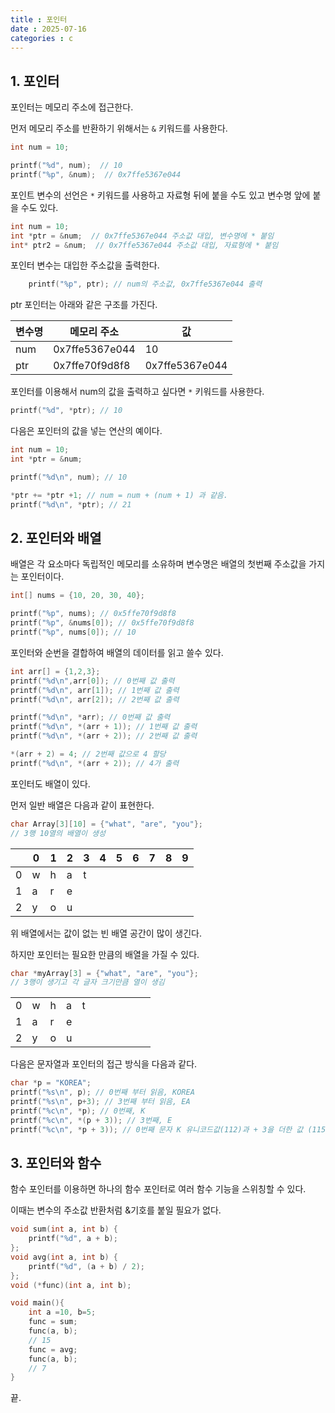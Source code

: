 ```yaml
---
title : 포인터
date : 2025-07-16
categories : c
---
```


## 1. 포인터

포인터는 메모리 주소에 접근한다.

먼저 메모리 주소를 반환하기 위해서는 `&` 키워드를 사용한다.

```c
int num = 10;

printf("%d", num);  // 10
printf("%p", &num);  // 0x7ffe5367e044
```

포인트 변수의 선언은 `*` 키워드를 사용하고 자료형 뒤에 붙을 수도 있고 변수명 앞에 붙을 수도 있다.

```c
int num = 10;
int *ptr = &num;  // 0x7ffe5367e044 주소값 대입, 변수명에 * 붙임
int* ptr2 = &num;  // 0x7ffe5367e044 주소값 대입, 자료형에 * 붙임
```
포인터 변수는 대입한 주소값을 출력한다.

```c
    printf("%p", ptr); // num의 주소값, 0x7ffe5367e044 출력
```

ptr 포인터는 아래와 같은 구조를 가진다.

|변수명 | 메모리 주소      |  값  |
|-------|----------------|------|
|num   | 0x7ffe5367e044  | 10   |
|ptr   | 0x7ffe70f9d8f8  | 0x7ffe5367e044 |


포인터를 이용해서 num의 값을 출력하고 싶다면 `*` 키워드를 사용한다.

```c
printf("%d", *ptr); // 10
```

다음은 포인터의 값을 넣는 연산의 예이다.

```c
int num = 10;
int *ptr = &num;

printf("%d\n", num); // 10

*ptr += *ptr +1; // num = num + (num + 1) 과 같음.
printf("%d\n", *ptr); // 21
```

## 2. 포인터와 배열

배열은 각 요소마다 독립적인 메모리를 소유하며 변수명은 배열의 첫번째 주소값을 가지는 포인터이다.

```c
int[] nums = {10, 20, 30, 40};

printf("%p", nums); // 0x5ffe70f9d8f8
printf("%p", &nums[0]); // 0x5ffe70f9d8f8
printf("%p", nums[0]); // 10
```

포인터와 순번을 결합하여 배열의 데이터를 읽고 쓸수 있다.

```c
int arr[] = {1,2,3};
printf("%d\n",arr[0]); // 0번째 값 출력
printf("%d\n", arr[1]); // 1번째 값 출력
printf("%d\n", arr[2]); // 2번째 값 출력

printf("%d\n", *arr); // 0번째 값 출력
printf("%d\n", *(arr + 1)); // 1번째 값 출력
printf("%d\n", *(arr + 2)); // 2번째 값 출력

*(arr + 2) = 4; // 2번째 값으로 4 할당
printf("%d\n", *(arr + 2)); // 4가 출력

```

포인터도 배열이 있다.

먼저 일반 배열은 다음과 같이 표현한다.

```c
char Array[3][10] = {"what", "are", "you"};
// 3행 10열의 배열이 생성
```

| |0|1|2|3|4|5|6|7|8|9|
|-|-|-|-|-|-|-|-|-|-|-|
|0|w|h|a|t| | | | | | |
|1|a|r|e| | | | | | | |
|2|y|o|u| | | | | | | |


위 배열에서는 값이 없는 빈 배열 공간이 많이 생긴다.

하지만 포인터는 필요한 만큼의 배열을 가질 수 있다.

```c
char *myArray[3] = {"what", "are", "you"};
// 3행이 생기고 각 글자 크기만큼 열이 생김
```

| |||||||||||
|-|-|-|-|-|-|-|-|-|-|-|
|0|w|h|a|t|
|1|a|r|e|
|2|y|o|u|

다음은 문자열과 포인터의 접근 방식을 다음과 같다.

```c
char *p = "KOREA";
printf("%s\n", p); // 0번째 부터 읽음, KOREA
printf("%s\n", p+3); // 3번째 부터 읽음, EA
printf("%c\n", *p); // 0번째, K
printf("%c\n", *(p + 3)); // 3번째, E
printf("%c\n", *p + 3)); // 0번째 문자 K 유니코드값(112)과 + 3을 더한 값 (115)=> M
```

## 3. 포인터와 함수

함수 포인터를 이용하면 하나의 함수 포인터로 여러 함수 기능을 스위칭할 수 있다.

이때는 변수의 주소값 반환처럼 &기호를 붙일 필요가 없다.

```c
void sum(int a, int b) {
    printf("%d", a + b);
};
void avg(int a, int b) {
    printf("%d", (a + b) / 2);
};
void (*func)(int a, int b);

void main(){
    int a =10, b=5;
    func = sum;
    func(a, b);
    // 15
    func = avg;
    func(a, b);
    // 7
}
```

끝.













